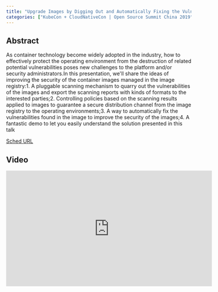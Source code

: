 ```yaml
---
title: "Upgrade Images by Digging Out and Automatically Fixing the Vulnerabilities - Lin Ru, DaoCloud & Yan Wang, VMware"
categories: ["KubeCon + CloudNativeCon | Open Source Summit China 2019"]
---
```


## Abstract

As container technology become widely adopted in the industry, how to effectively protect the operating environment from the destruction of related potential vulnerabilities poses new challenges to the platform and/or security administrators.In this presentation, we'll share the ideas of improving the security of the container images managed in the image registry:1. A pluggable scanning mechanism to quarry out the vulnerabilities of the images and export the scanning reports with kinds of formats to the interested parties;2. Controlling policies based on the scanning results applied to images to guarantee a secure distribution channel from the image registry to the operating environments;3. A way to automatically fix the vulnerabilities found in the image to improve the security of the images;4. A fantastic demo to let you easily understand the solution presented in this talk

[Sched URL](https://kccncosschn19eng.sched.com/event/74035cacd246824a27c4450784089ca5)

## Video

<iframe width='560' height='315' src='https://www.youtube.com/embed/07T-ieXauik' frameborder='0' allow='accelerometer; autoplay; encrypted-media; gyroscope; picture-in-picture' allowfullscreen></iframe>
